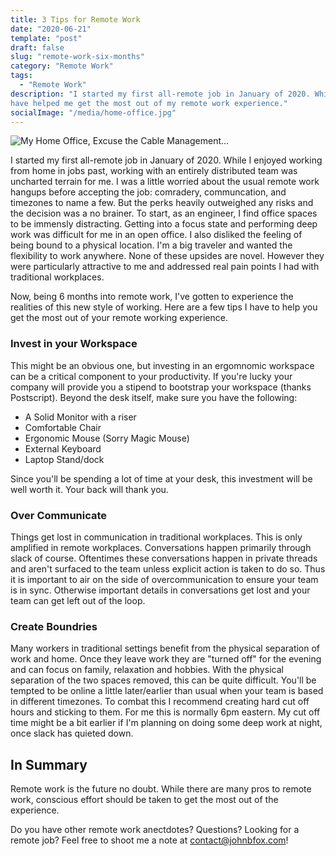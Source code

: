 ```yaml
---
title: 3 Tips for Remote Work
date: "2020-06-21"
template: "post"
draft: false
slug: "remote-work-six-months"
category: "Remote Work"
tags:
  - "Remote Work"
description: "I started my first all-remote job in January of 2020. While I enjoyed working from home in jobs past, working with an entirely distributed team was uncharted terrain for me.  Here are some tips that
have helped me get the most out of my remote work experience."
socialImage: "/media/home-office.jpg"
---
```

![My Home Office, Excuse the Cable Management...](/media/home-office.jpg)

I started my first all-remote job in January of 2020. While I enjoyed working from home in jobs past, working with an entirely distributed team was uncharted terrain for me. I was a little worried about the usual remote work hangups before accepting the job: comradery, communcation, and timezones to name a few.  But the perks heavily outweighed any risks and the decision was a no brainer.  To start, as an engineer, I find office spaces to be immensly distracting. Getting into a focus state and performing deep work was  difficult for me in an open office. I also disliked the feeling of being bound to a physical location.  I'm a big traveler and wanted the flexibility to work anywhere.  None of these upsides are novel. However they were particularly attractive to me and addressed real pain points I had with traditional workplaces.

Now, being 6 months into remote work, I've gotten to experience the realities of this new style of working. Here are a few tips I have to help you get the most out of your remote working experience.

### Invest in your Workspace

This might be an obvious one, but investing in an ergomnomic workspace can be a critical component to your productivity. If you're lucky your company will provide you a stipend to bootstrap your workspace (thanks Postscript).  Beyond the desk itself, make sure you have the following:

* A Solid Monitor with a riser
* Comfortable Chair
* Ergonomic Mouse (Sorry Magic Mouse)
* External Keyboard
* Laptop Stand/dock

Since you'll be spending a lot of time at your desk, this investment will be well worth it. Your back will thank you.

### Over Communicate

Things get lost in communication in traditional workplaces.  This is only amplified in remote workplaces.  Conversations happen primarily through slack of course.  Oftentimes these conversations happen in private threads and aren't surfaced to the team unless explicit action is taken to do so.  Thus it is important to air on the side of overcommunication to ensure your team is in sync.  Otherwise important details in conversations get lost and your team can get left out of the loop.


### Create Boundries

Many workers in traditional settings benefit from the physical separation of work and home.  Once they leave work they are "turned off" for the evening and can focus on family, relaxation and hobbies. With the physical separation of the two spaces removed, this can be quite difficult.  You'll be tempted to be online a little later/earlier than usual when your team is based in different timezones.  To combat this I recommend creating hard cut off hours and sticking to them.  For me this is normally 6pm eastern.  My cut off time might be a bit earlier if I'm planning on doing some deep work at night, once slack has quieted down.

## In Summary

Remote work is the future no doubt.  While there are many pros to remote work, conscious effort should be taken to get the most out of the experience.

Do you have other remote work anectdotes? Questions?  Looking for a remote job?  Feel free to shoot me a note at contact@johnbfox.com!